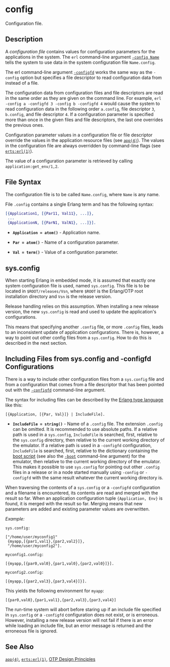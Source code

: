 <!--
%CopyrightBegin%

SPDX-License-Identifier: Apache-2.0

Copyright Ericsson AB 2023-2024. All Rights Reserved.

Licensed under the Apache License, Version 2.0 (the "License");
you may not use this file except in compliance with the License.
You may obtain a copy of the License at

    http://www.apache.org/licenses/LICENSE-2.0

Unless required by applicable law or agreed to in writing, software
distributed under the License is distributed on an "AS IS" BASIS,
WITHOUT WARRANTIES OR CONDITIONS OF ANY KIND, either express or implied.
See the License for the specific language governing permissions and
limitations under the License.

%CopyrightEnd%
-->
# config

Configuration file.

## Description

A _configuration file_ contains values for configuration parameters for the
applications in the system. The `erl` command-line argument
[`-config Name`](`e:erts:erl_cmd.md#config`) tells the system to use data in the
system configuration file `Name.config`.

The erl command-line argument [`-configfd`](`e:erts:erl_cmd.md#configfd`) works
the same way as the `-config` option but specifies a file descriptor to read
configuration data from instead of a file.

The configuration data from configuration files and file descriptors are read in
the same order as they are given on the command line. For example,
`erl -config a -configfd 3 -config b -configfd 4` would cause the system to read
configuration data in the following order `a.config`, file descriptor `3`,
`b.config`, and file descriptor `4`. If a configuration parameter is specified
more than once in the given files and file descriptors, the last one overrides
the previous ones.

Configuration parameter values in a configuration file or file descriptor
override the values in the application resource files (see [`app(4)`](app.md)).
The values in the configuration file are always overridden by command-line flags
(see [`erts:erl(1)`](`e:erts:erl_cmd.md`)).

The value of a configuration parameter is retrieved by calling
`application:get_env/1,2`.

## File Syntax

The configuration file is to be called `Name.config`, where `Name` is any name.

File `.config` contains a single Erlang term and has the following syntax:

```erlang
[{Application1, [{Par11, Val11}, ...]},
 ...
 {ApplicationN, [{ParN1, ValN1}, ...]}].
```

- **`Application = atom()`** - Application name.

- **`Par = atom()`** - Name of a configuration parameter.

- **`Val = term()`** - Value of a configuration parameter.

## sys.config

When starting Erlang in embedded mode, it is assumed that exactly one system
configuration file is used, named `sys.config`. This file is to be located in
`$ROOT/releases/Vsn`, where `$ROOT` is the Erlang/OTP root installation
directory and `Vsn` is the release version.

Release handling relies on this assumption. When installing a new release
version, the new `sys.config` is read and used to update the application's
configurations.

This means that specifying another `.config` file, or more `.config` files,
leads to an inconsistent update of application configurations. There is,
however, a way to point out other config files from a `sys.config`. How to do
this is described in the next section.

## Including Files from sys.config and -configfd Configurations

There is a way to include other configuration files from a `sys.config` file and
from a configuration that comes from a file descriptor that has been pointed out
with the [`-configfd`](`e:erts:erl_cmd.md#configfd`) command-line argument.

The syntax for including files can be described by the
[Erlang type language](`e:system:typespec.md`) like this:

```text
[{Application, [{Par, Val}]} | IncludeFile].
```

- **`IncludeFile = string()`** - Name of a `.config` file. The extension
  `.config` can be omitted. It is recommended to use absolute paths. If a
  relative path is used in a `sys.config`, `IncludeFile` is searched, first,
  relative to the `sys.config` directory, then relative to the current working
  directory of the emulator. If a relative path is used in a `-configfd`
  configuration, `IncludeFile` is searched, first, relative to the dictionary
  containing the [boot script](`e:sasl:script.md`) (see also the
  [`-boot`](`e:erts:erl_cmd.md#boot`) command-line argument) for the emulator,
  then relative to the current working directory of the emulator. This makes it
  possible to use `sys.config` for pointing out other `.config` files in a
  release or in a node started manually using `-config` or `-configfd` with the
  same result whatever the current working directory is.

When traversing the contents of a `sys.config` or a `-configfd` configuration
and a filename is encountered, its contents are read and merged with the result
so far. When an application configuration tuple `{Application, Env}` is found,
it is merged with the result so far. Merging means that new parameters are added
and existing parameter values are overwritten.

_Example:_

```text
sys.config:

["/home/user/myconfig1"
 {myapp,[{par1,val1},{par2,val2}]},
 "/home/user/myconfig2"].

myconfig1.config:

[{myapp,[{par0,val0},{par1,val0},{par2,val0}]}].

myconfig2.config:

[{myapp,[{par2,val3},{par3,val4}]}].
```

This yields the following environment for `myapp`:

```text
[{par0,val0},{par1,val1},{par2,val3},{par3,val4}]
```

The run-time system will abort before staring up if an include file specified in
`sys.config` or a `-configfd` configuration does not exist, or is erroneous.
However, installing a new release version will not fail if there is an error
while loading an include file, but an error message is returned and the
erroneous file is ignored.

## See Also

[`app(4)`](app.md), [`erts:erl(1)`](`e:erts:erl_cmd.md`),
[OTP Design Principles](`e:system:design_principles.md`)
